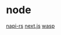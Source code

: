 # node

[napi-rs](https://github.com/napi-rs/napi-rs)
[next.js](https://github.com/vercel/next.js)
[wasp](https://github.com/wasp-lang/wasp)
